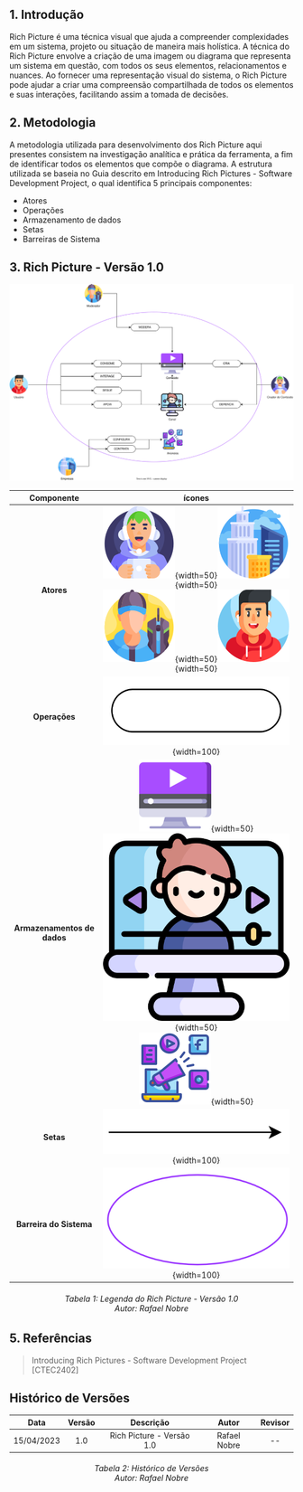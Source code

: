 ## 1. Introdução

Rich Picture é uma técnica visual que ajuda a compreender complexidades em um sistema, projeto ou situação de maneira mais holística. A técnica do Rich Picture envolve a criação de uma imagem ou diagrama que representa um sistema em questão, com todos os seus elementos, relacionamentos e nuances. Ao fornecer uma representação visual do sistema, o Rich Picture pode ajudar a criar uma compreensão compartilhada de todos os elementos e suas interações, facilitando assim a tomada de decisões.

## 2. Metodologia

A metodologia utilizada para desenvolvimento dos Rich Picture aqui presentes consistem na investigação analítica e prática da ferramenta, a fim de identificar todos os elementos que compõe o diagrama. A estrutura utilizada se baseia no Guia descrito em Introducing Rich Pictures - Software Development Project, o qual identifica 5 principais componentes:
-  Atores
-  Operações
-  Armazenamento de dados
-  Setas
-  Barreiras de Sistema


## 3. Rich Picture - Versão 1.0

![Rich_picture](./assets/versions/rich_picture_1.svg)

| Componente  | ícones     |
| :-----------: | :----------: |
|**Atores**|![criador_de_conteudo_icon](./assets/icons/criador_de_conteudo.png){width=50}![empresa_icon](./assets/icons/empresa.png){width=50}<br>![moderador_icon](./assets/icons/moderador.png){width=50}![usuario_icon](./assets/icons/usuario.png){width=50}|
|**Operações**|![operacao_icon](./assets/icons/operacao.png){width=100}|
|**Armazenamentos de dados**|![conteudo_icon](./assets/icons/conteudo.png){width=50}![canal_icon](./assets/icons/canal.png){width=50}<br>![anuncio_icon](./assets/icons/anuncio.png){width=50}|
|**Setas**|![seta_icon](./assets/icons/seta.png){width=100}|
|**Barreira do Sistema**|![barreira_icon](./assets/icons/barreira.png){width=100}|


<h6 align = "center"> Tabela 1: Legenda do Rich Picture - Versão 1.0
<br> Autor: Rafael Nobre </h6>

## 5. Referências

> Introducing Rich Pictures - Software Development Project [CTEC2402]

## Histórico de Versões

**Data** | **Versão** | **Descrição** | **Autor** | **Revisor** |
:---: | :---: | :---: | :---: | :---: |
 15/04/2023 | 1.0 | Rich Picture - Versão 1.0 | Rafael Nobre | -- |

<h6 align = "center"> Tabela 2: Histórico de Versões
<br> Autor: Rafael Nobre </h6>
